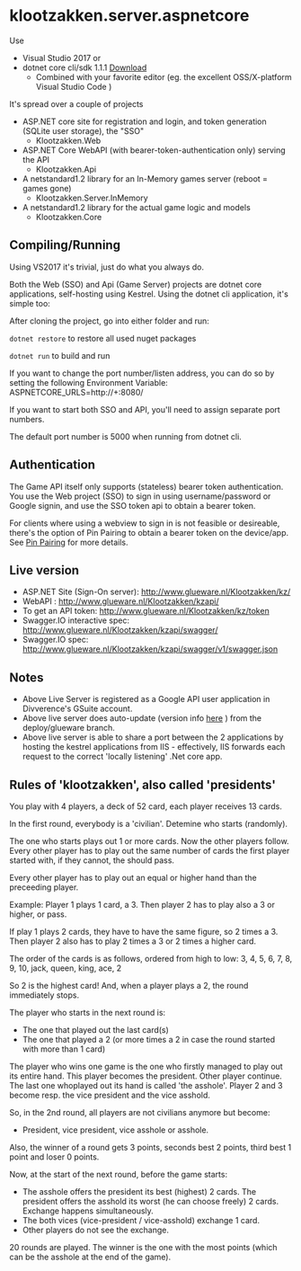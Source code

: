 # klootzakken.server.aspnetcore
Use 
* Visual Studio 2017
or
* dotnet core cli/sdk 1.1.1 [Download](https://github.com/dotnet/core/blob/master/release-notes/download-archives/1.1.1-download.md)
  * Combined with your favorite editor (eg. the excellent OSS/X-platform Visual Studio Code ) 

It's spread over a couple of projects
* ASP.NET core site for registration and login, and token generation (SQLite user storage), the "SSO"
  * Klootzakken.Web
* ASP.NET Core WebAPI (with bearer-token-authentication only) serving the API
  * Klootzakken.Api
* A netstandard1.2 library for an In-Memory games server (reboot = games gone)
  * Klootzakken.Server.InMemory
* A netstandard1.2 library for the actual game logic and models
  * Klootzakken.Core
  
## Compiling/Running
Using VS2017 it's trivial, just do what you always do.

Both the Web (SSO) and Api (Game Server) projects are dotnet core applications, self-hosting using Kestrel.
Using the dotnet cli application, it's simple too:

After cloning the project, go into either folder and run:

`dotnet restore` to restore all used nuget packages

`dotnet run` to build and run

If you want to change the port number/listen address, you can do so by setting the following Environment Variable:
ASPNETCORE_URLS=http://+:8080/

If you want to start both SSO and API, you'll need to assign separate port numbers.

The default port number is 5000 when running from dotnet cli.

## Authentication
The Game API itself only supports (stateless) bearer token authentication.
You use the Web project (SSO) to sign in using username/password or Google signin, and use the SSO token api to obtain a bearer token.

For clients where using a webview to sign in is not feasible or desireable, there's the option of Pin Pairing to obtain a bearer token on the device/app.
See [Pin Pairing](PinPairing.md) for more details.

## Live version
* ASP.NET Site (Sign-On server): <http://www.glueware.nl/Klootzakken/kz/>
* WebAPI : <http://www.glueware.nl/Klootzakken/kzapi/>
* To get an API token: <http://www.glueware.nl/Klootzakken/kz/token>
* Swagger.IO interactive spec: <http://www.glueware.nl/Klootzakken/kzapi/swagger/>
* Swagger.IO spec: <http://www.glueware.nl/Klootzakken/kzapi/swagger/v1/swagger.json>

## Notes
* Above Live Server is registered as a Google API user application in Divverence's GSuite account.
* Above live server does auto-update (version info [here](http://www.glueware.nl/Klootzakken/kz/version.html) ) from the deploy/glueware branch.
* Above live server is able to share a port between the 2 applications by hosting the kestrel applications from IIS - effectively, IIS forwards each request to the correct 'locally listening' .Net core app.

## Rules of 'klootzakken', also called 'presidents'
You play with 4 players, a deck of 52 card, each player receives 13 cards.

In the first round, everybody is a 'civilian'. Detemine who starts (randomly).

The one who starts plays out 1 or more cards. Now the other players follow.
Every other player has to play out the same number of cards the first player started with, if they cannot, the should pass.

Every other player has to play out an equal or higher hand than the preceeding player.

Example:
Player 1 plays 1 card, a 3.
Then player 2 has to play also a 3 or higher, or pass.

If play 1 plays 2 cards, they have to have the same figure, so 2 times a 3.
Then player 2 also has to play 2 times a 3 or 2 times a higher card.

The order of the cards is as follows, ordered from high to low:
3, 4, 5, 6, 7, 8, 9, 10, jack, queen, king, ace, 2

So 2 is the highest card! And, when a player plays a 2, the round immediately stops.

The player who starts in the next round is:
- The one that played out the last card(s)
- The one that played a 2 (or more times a 2 in case the round started with more than 1 card)

The player who wins one game is the one who firstly managed to play out its entire hand. This player becomes the president. Other player continue. The last one whoplayed out its hand is called 'the asshole'. Player 2 and 3 become resp. the vice president and the vice asshold.

So, in the 2nd round, all players are not civilians anymore but become:
- President, vice president, vice asshole or asshole.

Also, the winner of a round gets 3 points, seconds best 2 points, third best 1 point and loser 0 points.

Now, at the start of the next round, before the game starts:
- The asshole offers the president its best (highest) 2 cards. The president offers the asshold its worst (he can choose freely) 2 cards. Exchange happens simultaneously.
- The both vices (vice-president / vice-asshold) exchange 1 card.
- Other players do not see the exchange.

20 rounds are played. The winner is the one with the most points (which can be the asshole at the end of the game).